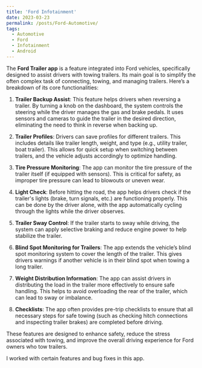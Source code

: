 ```yaml
---
title: 'Ford Infotainment'
date: 2023-03-23
permalink: /posts/Ford-Automotive/
tags:
  - Automotive
  - Ford
  - Infotainment
  - Android
---
```


The **Ford Trailer app** is a feature integrated into Ford vehicles, specifically designed to assist drivers with towing trailers. Its main goal is to simplify the often complex task of connecting, towing, and managing trailers. Here’s a breakdown of its core functionalities:

1. **Trailer Backup Assist**: This feature helps drivers when reversing a trailer. By turning a knob on the dashboard, the system controls the steering while the driver manages the gas and brake pedals. It uses sensors and cameras to guide the trailer in the desired direction, eliminating the need to think in reverse when backing up.

2. **Trailer Profiles**: Drivers can save profiles for different trailers. This includes details like trailer length, weight, and type (e.g., utility trailer, boat trailer). This allows for quick setup when switching between trailers, and the vehicle adjusts accordingly to optimize handling.

3. **Tire Pressure Monitoring**: The app can monitor the tire pressure of the trailer itself (if equipped with sensors). This is critical for safety, as improper tire pressure can lead to blowouts or uneven wear.

4. **Light Check**: Before hitting the road, the app helps drivers check if the trailer's lights (brake, turn signals, etc.) are functioning properly. This can be done by the driver alone, with the app automatically cycling through the lights while the driver observes.

5. **Trailer Sway Control**: If the trailer starts to sway while driving, the system can apply selective braking and reduce engine power to help stabilize the trailer.

6. **Blind Spot Monitoring for Trailers**: The app extends the vehicle’s blind spot monitoring system to cover the length of the trailer. This gives drivers warnings if another vehicle is in their blind spot when towing a long trailer.

7. **Weight Distribution Information**: The app can assist drivers in distributing the load in the trailer more effectively to ensure safe handling. This helps to avoid overloading the rear of the trailer, which can lead to sway or imbalance.

8. **Checklists**: The app often provides pre-trip checklists to ensure that all necessary steps for safe towing (such as checking hitch connections and inspecting trailer brakes) are completed before driving.

These features are designed to enhance safety, reduce the stress associated with towing, and improve the overall driving experience for Ford owners who tow trailers.

I worked with certain features and bug fixes in this app.
